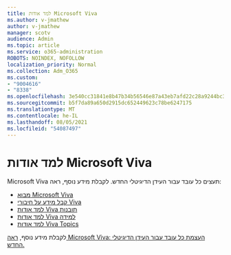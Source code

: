 ```yaml
---
title: למד אודות Microsoft Viva
ms.author: v-jmathew
author: v-jmathew
manager: scotv
audience: Admin
ms.topic: article
ms.service: o365-administration
ROBOTS: NOINDEX, NOFOLLOW
localization_priority: Normal
ms.collection: Adm_O365
ms.custom:
- "9004616"
- "8338"
ms.openlocfilehash: 3e540cc31841e8b47b34b56546e87a43eb7afd22c28a9244bc3016e9937b087c
ms.sourcegitcommit: b5f7da89a650d2915dc652449623c78be6247175
ms.translationtype: MT
ms.contentlocale: he-IL
ms.lasthandoff: 08/05/2021
ms.locfileid: "54087497"
---
```

# <a name="learn-about-microsoft-viva"></a>למד אודות Microsoft Viva

Microsoft Viva תעצים כל עובד עבור העידן הדיגיטלי החדש. לקבלת מידע נוסף, ראה:

- [מבוא Microsoft Viva](https://www.microsoft.com/microsoft-viva/overview)
- [קבל מידע על חיבורי Viva](https://aka.ms/VivaConnectionsBlog/)
- [למד אודות Viva תובנות](https://aka.ms/VivaInsightsBlog)
- [למד אודות Viva למידה](https://aka.ms/VivaLearningBlog)
- [למד אודות Viva Topics](https://aka.ms/viva/topics/blog)

לקבלת מידע נוסף, [ראה Microsoft Viva: העצמת כל עובד עבור העידן הדיגיטלי החדש.](https://www.microsoft.com/microsoft-365/blog/2021/02/04/microsoft-viva-empowering-every-employee-for-the-new-digital-age/)
